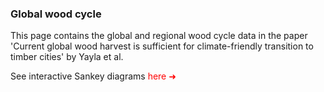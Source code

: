 ### Global wood cycle

This page contains the global and regional wood cycle data in the paper 'Current global wood harvest is sufficient for climate-friendly transition to timber cities' by Yayla et al.

See interactive Sankey diagrams <a style="color:red; text-decoration: none;" href="https://alperenyayla.github.io/globalwoodcycle/">here &#10140;</a>
